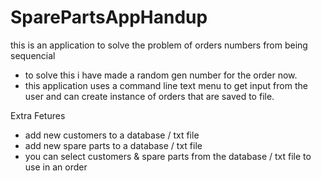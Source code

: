 # SparePartsAppHandup
this is an application to solve the problem of orders numbers from being sequencial
- to solve this i have made a random gen number for the order now.
- this application uses a command line text menu to get input from the user and can create instance of orders that are saved to file.

Extra Fetures
- add new customers to a database / txt file
- add new spare parts to a database / txt file
- you can select customers & spare parts from the database / txt file to use in an order
